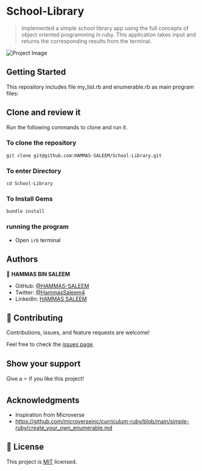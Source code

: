 # School-Library

>Implemented a simple school library app using the full concepts of object oriented programming in ruby. This application takes input and returns the corresponding results from the terminal.

![Project Image](https://raw.githubusercontent.com/microverseinc/curriculum-ruby/main/oop/images/uml_class_diagram.png?token=GHSAT0AAAAAABSVJLCGPJEK6UXMQ2KYD3FWYSYNFAA)

## Getting Started

This repository includes file my_list.rb and enumerable.rb as main program files:

## Clone and review it

Run the following commands to clone and run it.

### To clone the repository

`git clone git@github.com:HAMMAS-SALEEM/School-Library.git`

### To enter Directory

`cd School-Library`

### To Install Gems

`bundle install`

### running the program
- Open `irb` terminal

## Authors

👤 **HAMMAS BIN SALEEM**
- GitHub: [@HAMMAS-SALEEM](https://github.com/HAMMAS-SALEEM)
- Twitter: [@HammasSaleem4](https://twitter.com/HammasSaleem4)
- LinkedIn: [HAMMAS SALEEM](https://www.linkedin.com/in/hammas-saleem)

## 🤝 Contributing

Contributions, issues, and feature requests are welcome!

Feel free to check the [issues page](../../issues/).

## Show your support

Give a ⭐️ if you like this project!

## Acknowledgments

- Inspiration from Microverse
- https://github.com/microverseinc/curriculum-ruby/blob/main/simple-ruby/create_your_own_enumerable.md

## 📝 License

This project is [MIT](./MIT.md) licensed.
